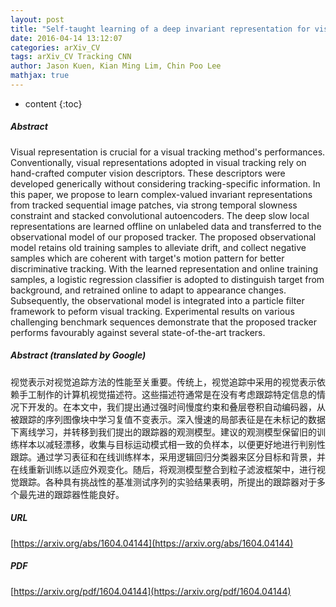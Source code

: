 ```yaml
---
layout: post
title: "Self-taught learning of a deep invariant representation for visual tracking via temporal slowness principle"
date: 2016-04-14 13:12:07
categories: arXiv_CV
tags: arXiv_CV Tracking CNN
author: Jason Kuen, Kian Ming Lim, Chin Poo Lee
mathjax: true
---
```


* content
{:toc}

##### Abstract
Visual representation is crucial for a visual tracking method's performances. Conventionally, visual representations adopted in visual tracking rely on hand-crafted computer vision descriptors. These descriptors were developed generically without considering tracking-specific information. In this paper, we propose to learn complex-valued invariant representations from tracked sequential image patches, via strong temporal slowness constraint and stacked convolutional autoencoders. The deep slow local representations are learned offline on unlabeled data and transferred to the observational model of our proposed tracker. The proposed observational model retains old training samples to alleviate drift, and collect negative samples which are coherent with target's motion pattern for better discriminative tracking. With the learned representation and online training samples, a logistic regression classifier is adopted to distinguish target from background, and retrained online to adapt to appearance changes. Subsequently, the observational model is integrated into a particle filter framework to peform visual tracking. Experimental results on various challenging benchmark sequences demonstrate that the proposed tracker performs favourably against several state-of-the-art trackers.

##### Abstract (translated by Google)
视觉表示对视觉追踪方法的性能至关重要。传统上，视觉追踪中采用的视觉表示依赖手工制作的计算机视觉描述符。这些描述符通常是在没有考虑跟踪特定信息的情况下开发的。在本文中，我们提出通过强时间慢度约束和叠层卷积自动编码器，从被跟踪的序列图像块中学习复值不变表示。深入慢速的局部表征是在未标记的数据下离线学习，并转移到我们提出的跟踪器的观测模型。建议的观测模型保留旧的训练样本以减轻漂移，收集与目标运动模式相一致的负样本，以便更好地进行判别性跟踪。通过学习表征和在线训练样本，采用逻辑回归分类器来区分目标和背景，并在线重新训练以适应外观变化。随后，将观测模型整合到粒子滤波框架中，进行视觉跟踪。各种具有挑战性的基准测试序列的实验结果表明，所提出的跟踪器对于多个最先进的跟踪器性能良好。

##### URL
[https://arxiv.org/abs/1604.04144](https://arxiv.org/abs/1604.04144)

##### PDF
[https://arxiv.org/pdf/1604.04144](https://arxiv.org/pdf/1604.04144)

